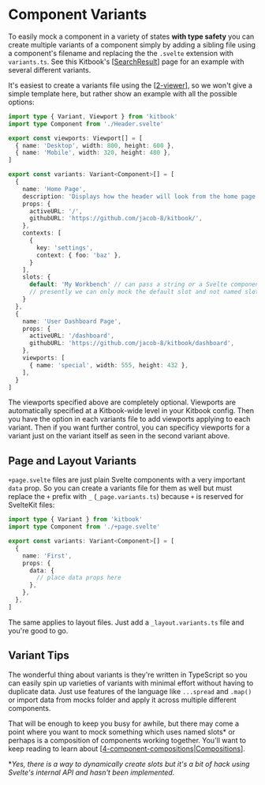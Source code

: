 # Component Variants

To easily mock a component in a variety of states **with type safety** you can create multiple variants of a component simply by adding a sibling file using a component's filename and replacing the the `.svelte` extension with `variants.ts`. See this Kitbook's [[SearchResult]] page for an example with several different variants.

It's easiest to create a variants file using the [[2-viewer]], so we won't give a simple template here, but rather show an example with all the possible options:

```ts title="Header.variants.ts"
import type { Variant, Viewport } from 'kitbook'
import type Component from './Header.svelte'

export const viewports: Viewport[] = [
  { name: 'Desktop', width: 800, height: 600 },
  { name: 'Mobile', width: 320, height: 480 },
]

export const variants: Variant<Component>[] = [
  {
    name: 'Home Page',
    description: 'Displays how the header will look from the home page',
    props: {
      activeURL: '/',
      githubURL: 'https://github.com/jacob-8/kitbook/',
    },
    contexts: [
      {
        key: 'settings',
        context: { foo: 'baz' },
      }
    ],
    slots: {
      default: 'My Workbench' // can pass a string or a Svelte component
      // presently we can only mock the default slot and not named slots until Svelte supports dynamically named slots since Kitbook needs to have the dynamically named slots feature to be able to mock named slots
    }
  },
  {
    name: 'User Dashboard Page',
    props: {
      activeURL: '/dashboard',
      githubURL: 'https://github.com/jacob-8/kitbook/dashboard',
    },
    viewports: [
      { name: 'special', width: 555, height: 432 },
    ],
  }
]
```

The viewports specified above are completely optional. Viewports are automatically specified at a Kitbook-wide level in your Kitbook config. Then you have the option in each variants file to add viewports applying to each variant. Then if you want further control, you can specificy viewports for a variant just on the variant itself as seen in the second variant above.

## Page and Layout Variants

`+page.svelte` files are just plain Svelte components with a very important `data` prop. So you can create a variants file for them as well but must replace the `+` prefix with `_` (`_page.variants.ts`) because `+` is reserved for SvelteKit files:

```ts title="_page.variants.ts" {2, 8-10}
import type { Variant } from 'kitbook'
import type Component from './+page.svelte'

export const variants: Variant<Component>[] = [
  {
    name: 'First',
    props: {
      data: {
        // place data props here
      },
    },
  },
]
```

The same applies to layout files. Just add a `_layout.variants.ts` file and you're good to go.

## Variant Tips

The wonderful thing about variants is they're written in TypeScript so you can easily spin up varieties of variants with minimal effort without having to duplicate data. Just use features of the language like `...spread` and `.map()` or import data from mocks folder and apply it across multiple different components.

That will be enough to keep you busy for awhile, but there may come a point where you want to mock something which uses named slots* or perhaps is a composition of components working together. You'll want to keep reading to learn about [[4-component-compositions|Compositions]].

**Yes, there is a way to dynamically create slots but it's a bit of hack using Svelte's internal API and hasn't been implemented.*


[//begin]: # "Autogenerated link references for markdown compatibility"
[SearchResult]: ../lib/layout/sidebar/search/SearchResult.md "SearchResult"
[2-viewer]: 2-viewer.md "Viewer"
[4-component-compositions|Compositions]: 4-component-compositions.md "Component Compositions"
[//end]: # "Autogenerated link references"